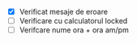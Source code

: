 - [x] Verificat mesaje de eroare
- [ ] Verificare cu calculatorul locked
- [ ] Verifcare nume ora + ora am/pm